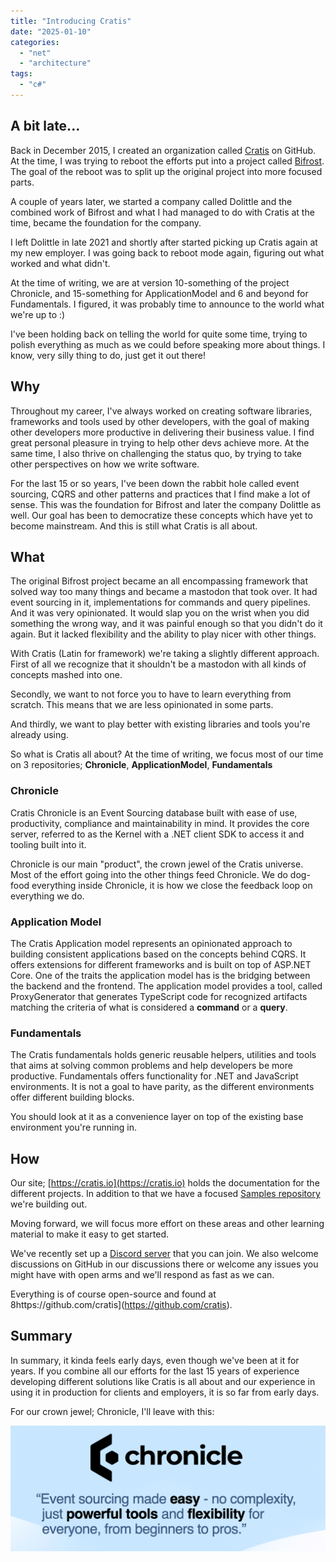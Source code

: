 ```yaml
---
title: "Introducing Cratis"
date: "2025-01-10"
categories: 
  - "net"
  - "architecture"
tags: 
  - "c#"
---
```


## A bit late...

Back in December 2015, I created an organization called [Cratis](https://github.com/cratis) on GitHub.
At the time, I was trying to reboot the efforts put into a project called [Bifrost](https://github.com/einari/bifrost).
The goal of the reboot was to split up the original project into more focused parts.

A couple of years later, we started a company called Dolittle and the combined work of
Bifrost and what I had managed to do with Cratis at the time, became the foundation for the company.

I left Dolittle in late 2021 and shortly after started picking up Cratis again at my
new employer. I was going back to reboot mode again, figuring out what worked and what
didn't.

At the time of writing, we are at version 10-something of the project Chronicle, and 15-something
for ApplicationModel and 6 and beyond for Fundamentals. I figured, it was probably time to announce
to the world what we're up to :)

I've been holding back on telling the world for quite some time, trying to polish everything as much
as we could before speaking more about things. I know, very silly thing to do, just get it out there!

## Why

Throughout my career, I've always worked on creating software libraries, frameworks and tools
used by other developers, with the goal of making other developers more productive in delivering
their business value. I find great personal pleasure in trying to help other devs achieve more.
At the same time, I also thrive on challenging the status quo, by trying to take other perspectives
on how we write software.

For the last 15 or so years, I've been down the rabbit hole called event sourcing, CQRS and other
patterns and practices that I find make a lot of sense. This was the foundation for Bifrost and later
the company Dolittle as well. Our goal has been to democratize these concepts which have yet to become
mainstream. And this is still what Cratis is all about.

## What

The original Bifrost project became an all encompassing framework that solved way too many things and
became a mastodon that took over. It had event sourcing in it, implementations for commands and query pipelines.
And it was very opinionated. It would slap you on the wrist when you did something the wrong way, and
it was painful enough so that you didn't do it again. But it lacked flexibility and the ability to play
nicer with other things.

With Cratis (Latin for framework) we're taking a slightly different approach.
First of all we recognize that it shouldn't be a mastodon with all kinds of concepts mashed into one.

Secondly, we want to not force you to have to learn everything from scratch. This means that we
are less opinionated in some parts.

And thirdly, we want to play better with existing libraries and tools you're already using.

So what is Cratis all about? At the time of writing, we focus most of our time on 3 repositories;
**Chronicle**, **ApplicationModel**, **Fundamentals**

### Chronicle

Cratis Chronicle is an Event Sourcing database built with ease of use, productivity, compliance and maintainability in mind.
It provides the core server, referred to as the Kernel with a .NET client SDK to access it and tooling built into it.

Chronicle is our main "product", the crown jewel of the Cratis universe. Most of the effort going into the other things
feed Chronicle. We do dog-food everything inside Chronicle, it is how we close the feedback loop on everything we do.

### Application Model

The Cratis Application model represents an opinionated approach to building consistent applications based on the concepts behind CQRS.
It offers extensions for different frameworks and is built on top of ASP.NET Core. One of the traits the application model has
is the bridging between the backend and the frontend. The application model provides a tool, called ProxyGenerator that generates
TypeScript code for recognized artifacts matching the criteria of what is considered a **command** or a **query**.

### Fundamentals

The Cratis fundamentals holds generic reusable helpers, utilities and tools that aims at solving common problems and help developers
be more productive. Fundamentals offers functionality for .NET and JavaScript environments.
It is not a goal to have parity, as the different environments offer different building blocks.

You should look at it as a convenience layer on top of the existing base environment you're running in.

## How

Our site; [https://cratis.io](https://cratis.io) holds the documentation for the different projects.
In addition to that we have a focused [Samples repository](https://github.com/cratis/samples) we're building out.

Moving forward, we will focus more effort on these areas and other learning material to make it easy to get started.

We've recently set up a [Discord server](https://discord.gg/kt4AMpV8WV) that you can join. We also welcome discussions
on GitHub in our discussions there or welcome any issues you might have with open arms and we'll respond as fast as we
can.

Everything is of course open-source and found at 8https://github.com/cratis](https://github.com/cratis).

## Summary

In summary, it kinda feels early days, even though we've been at it for years. If you combine all our efforts for the
last 15 years of experience developing different solutions like Cratis is all about and our experience in using it in
production for clients and employers, it is so far from early days.

For our crown jewel; Chronicle, I'll leave with this:

![](images/hero.png)